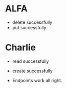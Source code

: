 # ALFA 
- delete successfully
- put successfully

# Charlie
- read successfully
- create successfully

- Endpoints work all right.
